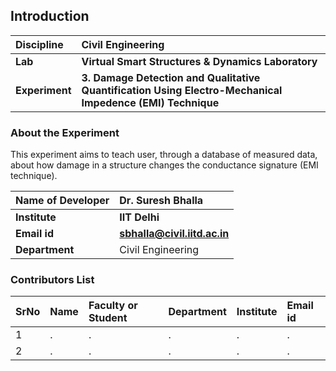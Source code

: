 ## Introduction


<b>Discipline | <b>Civil Engineering
:--|:--|
<b> Lab | <b> Virtual Smart Structures & Dynamics Laboratory
<b> Experiment|     <b> 3. Damage Detection and Qualitative Quantification Using Electro-Mechanical Impedence (EMI) Technique 

### About the Experiment 

This experiment aims to teach user, through a database of measured data, about how damage in a structure changes the conductance signature (EMI technique).

<b>Name of Developer | <b> Dr. Suresh Bhalla 
:--|:--|
<b> Institute | <b>  IIT Delhi
<b> Email id|     <b>  sbhalla@civil.iitd.ac.in 
<b> Department |  Civil Engineering

### Contributors List

SrNo | Name | Faculty or Student | Department| Institute | Email id
:--|:--|:--|:--|:--|:--|
1 | . | . | . | . | .
2 | . | . | . | . | .
